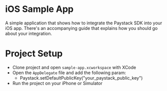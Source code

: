 # iOS Sample App

A simple application that shows how to integrate the Paystack SDK into your iOS app. There's an
accompanying guide that explains how you should go about your integration.
 
# Project Setup
- Clone project and open `sample-app.xcworkspace` with XCode
- Open the `AppDelegate` file and add the following param:
  - Paystack.setDefaultPublicKey("your_paystack_public_key")
- Run the project on your iPhone or Simulator
